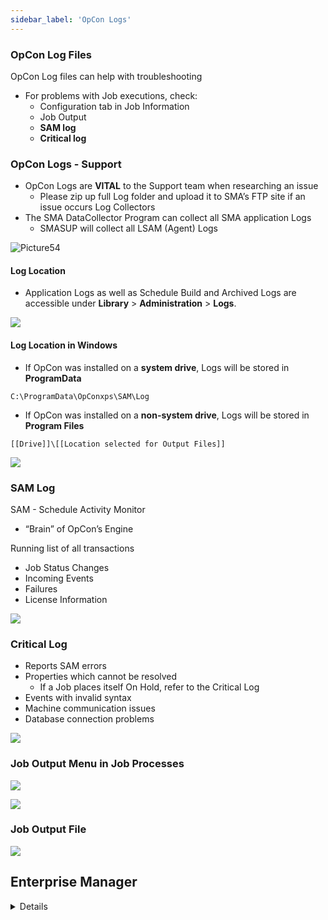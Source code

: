 ```yaml
---
sidebar_label: 'OpCon Logs'
---
```


### OpCon Log Files

OpCon Log files can help with troubleshooting  

* For problems with Job executions, check:
  * Configuration tab in Job Information
  * Job Output
  * **SAM log**
  * **Critical log**

### OpCon Logs - Support

* OpCon Logs are **VITAL** to the Support team when researching an issue
  * Please zip up full Log folder and upload it to SMA’s FTP site if an issue occurs
Log Collectors
* The SMA DataCollector Program can collect all SMA application Logs
  * SMASUP will collect all LSAM (Agent) Logs

![Picture54](../static/imgbasic/Picture54.png)  

#### Log Location

* Application Logs as well as Schedule Build and Archived Logs are accessible under **Library** > **Administration** > **Logs**.

![](../static/imgbasic/Logs.png)

#### Log Location in Windows

* If OpCon was installed on a **system drive**, Logs will be stored in **ProgramData**  
```
C:\ProgramData\OpConxps\SAM\Log
```

* If OpCon was installed on a **non-system drive**, Logs will be stored in **Program Files**  
```
[[Drive]]\[[Location selected for Output Files]]
```

![](../static/imgbasic/sm-log-folder-window-file.png)

### SAM Log

SAM - Schedule Activity Monitor  

* “Brain” of OpCon’s Engine  

Running list of all transactions  

* Job Status Changes
* Incoming Events
* Failures
* License Information 

![](../static/imgbasic/SAM_Log.png)

### Critical Log

* Reports SAM errors
* Properties which cannot be resolved
  * If a Job places itself On Hold, refer to the Critical Log
* Events with invalid syntax
* Machine communication issues
* Database connection problems

![](../static/imgbasic/Critical_Log.png)


### Job Output Menu in Job Processes

![](../static/imgbasic/sm-job-output-from-processes.png)

![](../static/imgbasic/sm-job-output-side-panel.png)

### Job Output File

![](../static/imgbasic/sm-job-output-log-file.png)



## Enterprise Manager

<details>

#### Log Shortcuts Shortcuts  

* Auto-updating Logs (current Logs)
* **Requires OpConxps folder to be shared with users**

![Picture53](../static/imgbasic/Picture53.png)

#### SAM Log

![Picture55](../static/imgbasic/Picture55.png)

#### Critical Log

![Picture56](../static/imgbasic/Picture56.png) 

</details>